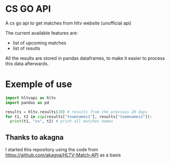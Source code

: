 # CS GO API
A cs go api to get matches from hltv website (unofficial api)

The current available features are:
- list of upcoming matches
- list of results

All the results are stored in pandas dataframes, to make it
easier to process this data afterwards.


# Exemple of use

```python
import hltvapi as hltv
import pandas as pd

results = hltv.results(20) # results from the previous 20 days
for t1, t2 in zip(results["teamnames1"], results["teamnames2"]):
  print(t1, "vs", t2) # print all matches names
```

## Thanks to akagna

I started this repository using the code from https://github.com/akagna/HLTV-Match-API as a basis

